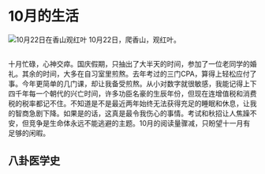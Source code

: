 # 10月的生活
![10月22日在香山观红叶](https://img3.doubanio.com/view/photo/l/oEG7x3eSDy6r8DcUkSWIXw/166705804/x2538662801.jpg)
10月22日，爬香山，观红叶。
##
十月忙碌，心神交瘁。国庆假期，只抽出了大半天的时间，参加了一位老同学的婚礼。其余的时间，大多在自习室里煎熬。去年考过的三门CPA，算得上轻松应付了事。今年更简单的几门课，却让我备受煎熬。从小对数字就很敏感，我能记得上下四千年每一个朝代的兴亡时间，许多功臣名豪的生辰年份，但现在连增值税和消费税的税率都记不住。不知道是不是最近两年始终无法获得充足的睡眠和休息，让我的智商急剧下降。如果是的话，这真是最令我伤心的事情。考试和秋招让人焦躁不安，但竞争是生命体永远不能逃避的主题。10月的阅读量骤减，只盼望十一月有足够的闲暇。
## 八卦医学史


<!--stackedit_data:
eyJoaXN0b3J5IjpbMTMxNTM1MTc1LC0xODgxNTkzNzQ1LC0xMD
U4NjM2NTI4XX0=
-->